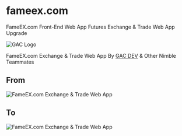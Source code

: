 # fameex.com
FameEX.com Front-End Web App Futures Exchange & Trade Web App Upgrade

![GAC Logo](https://geniusandcourage.com/favicon.ico)

FameEX.com Exchange & Trade Web App By [GAC DEV](https://geniusandcourage.com) & Other Nimble Teammates

## From

![FameEX.com Exchange & Trade Web App](https://hlwsdtech.com:8081/images/oldFameEX.png)

## To

![FameEX.com Exchange & Trade Web App](https://hlwsdtech.com:8081/images/newFameEX.png)
